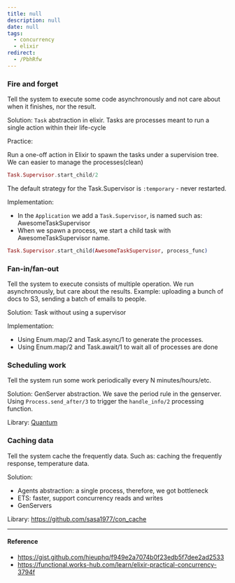 ```yaml
---
title: null
description: null
date: null
tags:
  - concurrency
  - elixir
redirect:
  - /PbhRfw
---
```


### Fire and forget

Tell the system to execute some code asynchronously and not care about when it finishes, nor the result.

Solution: `Task` abstraction in elixir. Tasks are processes meant to run a single action within their life-cycle

Practice:

Run a one-off action in Elixir to spawn the tasks under a supervision tree. We can easier to manage the processes(clean)

```elixir
Task.Supervisor.start_child/2
```

The default strategy for the Task.Supervisor is `:temporary` - never restarted.

Implementation:

- In the `Application` we add a `Task.Supervisor`, is named such as: AwesomeTaskSupervisor
- When we spawn a process, we start a child task with AwesomeTaskSupervisor name.

```elixir
Task.Supervisor.start_child(AwesomeTaskSupervisor, process_func)
```

### Fan-in/fan-out

Tell the system to execute consists of multiple operation. We run asynchronously, but care about the results. Example: uploading a bunch of docs to S3, sending a batch of emails to people.

Solution: Task without using a supervisor

Implementation:

- Using Enum.map/2 and Task.async/1 to generate the processes.
- Using Enum.map/2 and Task.await/1 to wait all of processes are done

### Scheduling work

Tell the system run some work periodically every N minutes/hours/etc.

Solution: GenServer abstraction. We save the period rule in the genserver. Using `Process.send_after/3` to trigger the `handle_info/2` processing function.

Library: [Quantum](https://github.com/quantum-elixir/quantum-core)

### Caching data

Tell the system cache the frequently data. Such as: caching the frequently response, temperature data.

Solution:

- Agents abstraction: a single process, therefore, we got bottleneck
- ETS: faster, support concurrency reads and writes
- GenServers

Library: https://github.com/sasa1977/con_cache

---

#### Reference

- https://gist.github.com/hieuphq/f949e2a7074b0f23edb5f7dee2ad2533
- https://functional.works-hub.com/learn/elixir-practical-concurrency-3794f
